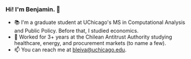 ### Hi! I'm Benjamin. 👋

* :books: I'm a graduate student at UChicago's MS in Computational Analysis and Public Policy. Before that, I studied economics.
* :briefcase: Worked for 3+ years at the Chilean Antitrust Authority studying healthcare, energy, and procurement markets (to name a few). 
* :mailbox: You can reach me at bleiva@uchicago.edu.

<!--
**benjaleivas/benjaleivas** is a ✨ _special_ ✨ repository because its `README.md` (this file) appears on your GitHub profile.

Here are some ideas to get you started:

- 🔭 I’m currently working on ...
- 🌱 I’m currently learning ...
- 👯 I’m looking to collaborate on ...
- 🤔 I’m looking for help with ...
- 💬 Ask me about ...
- 📫 How to reach me: ...
- 😄 Pronouns: ...
- ⚡ Fun fact: ...
-->
